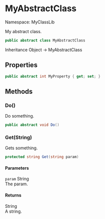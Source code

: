 # MyAbstractClass

Namespace: MyClassLib

My abstract class.

```csharp
public abstract class MyAbstractClass
```

Inheritance Object → MyAbstractClass

## Properties



```csharp
public abstract int MyProperty { get; set; }
```

## Methods

### Do()

Do something.

```csharp
public abstract void Do()
```

### Get(String)

Gets something.

```csharp
protected string Get(string param)
```

#### Parameters

`param` String<br>The param.

#### Returns

String<br>A string.
